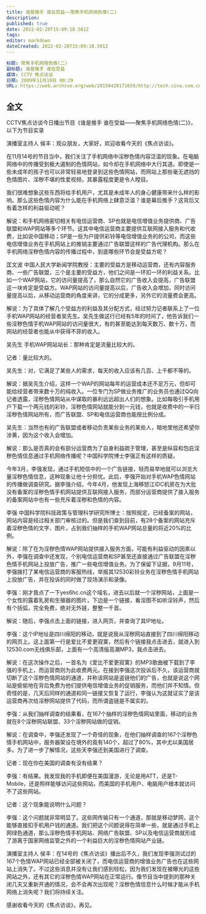 ```yaml
---
title: 谁是推手 谁在受益——聚焦手机网络色情(二)
description:
published: true
date: 2022-02-20T15:09:18.501Z
tags:
editor: markdown
dateCreated: 2022-02-20T15:09:18.501Z
---
```


```YAML
标题: 聚焦手机网络色情(二)
副标题: 谁是推手 谁在受益
媒体: CCTV 焦点访谈
日期: 2009年11月19日 00:29
URL: https://web.archive.org/web/20150429171659/http://tech.sina.com.cn/i/2009-11-19/00293605031.shtml
```

## 全文

CCTV焦点访谈今日播出节目《谁是推手 谁在受益——聚焦手机网络色情(二)》，以下为节目实录

演播室主持人 侯丰：观众朋友，大家好，欢迎收看今天的《焦点访谈》。

在11月14号的节目当中，我们关注了手机网络中淫秽色情内容泛滥的现象。在电脑网络中的传播受到极大遏制的色情网站，如今却在手机网络中大行其道。即使是一些未成年的孩子也可以非常轻易地登录到这些色情网站，而网站上那些毫无遮挡的色情图片、淫秽不堪的性爱视频，其暴露程度更是令人瞠目。

我们很难想象这些东西将给手机用户，尤其是未成年人的身心健康带来什么样的影响。那么这些色情内容为什么能在手机网络上肆意泛滥？谁是幕后推手？这背后又有着怎样的利益驱动呢？

解说：和手机网络密切相关有电信运营商、SP也就是电信增值业务提供商、广告联盟和WAP网站等多个环节。这其中电信运营商主要提供互联网接入服务和代收费，比如说中国移动；SP是一些为户提供彩铃等电信增值业务的的公司，而这些电信增值业务在手机网站上的推销主要通过广告联盟这样的广告代理机构。那么在手机网络淫秽色情内容的传播过程中，到底哪些环节会是受益方呢？

匡文波 中国人民大学新闻学院教授：主要的受益方是移动运营商，还有内容服务商、一些广告联盟，三个是主要的受益方，他们之间是一环扣一环的利益关系。比如一个WAP网站，它的访问量提高了，那么自然它的广告收入会提高，广告联盟这一块肯定是受益方。WAP网站的访问量提高以后，广告收入会增加，同时访问量提高以后，从移动运营商的角度来讲，它的分成更多，另外它的流量费会更高。

解说：为了具体了解几个受益方的利益及其分配方式，经过努力记者联系上了一位手机WAP网站的经营者吴先生。吴先生做这行已经有5年的时间了，他告诉我们一些淫秽色情手机WAP网站的访问量很大，有的甚至能达到每天数万、数十万，而网站的经营者也能从中获得不菲的收入。

吴先生 手机WAP网站站长：那种肯定是流量比较大的。

记者：量比较大的。

吴先生：对，它满足了某些人的需求，每天的收入应该有几百、上千都不等的。

解说：据吴先生介绍，这样一个WAP的网站每年的运营成本还不足万元，但却可能给经营者带来数十万的纯收入。一位专门为SP做业务推广的业务员也通过QQ向记者透露，淫秽色情网站从中谋取的暴利远远超出人们的想象。比如每吸引手机用户下载一个两元钱的彩铃，淫秽色情网站就能分到一元钱，也就是收费中的一半归淫秽色情网站所有，而广告联盟、SP和电信运营商也能按比例分成。

吴先生：当然也有的广告联盟或者移动负责某些业务的某些人，暗地里他还希望你涉黄，因为这个收入会增加。

解说：那么是否真的会有部分运营商为了自身利益疏于管理，甚至是纵容和包庇淫秽色情信息通过手机网络传播呢？中国科学院博士李强正有这样的质疑。

今年3月，李强发现，通过手机短信中的一个广告链接，轻而易举地就可以浏览大量淫秽色情信息，这种现象让他十分担忧。此后，李强开始对手机WAP色情网站的传播做调查研究。据李强介绍，今年4月，他发现上海移怒江IDC机房在为大批没有备案的淫秽色情手机网站提供互联网接入服务，而部分运营商提供了接入服务的备案网站中也有一些充斥着淫秽和色情的内容。

李强 中国科学院科技政策与管理科学研究所博士：按照规定，已经备案的网站，网站内容是经过相关部门审核过的。但是我们查到目前，有28个备案的网站充斥着淫秽色情的文字、图片，占到我们抽样的手机WAP网站总量的将近20%的比例。

解说：除了在为淫秽色情WAP网站提供接入服务方面，可能有利益驱动的因素以外，李强在调查中还发现，个别电信运营商和SP甚至还直接通过广告联盟在淫秽色情手机网站上投放广告，推广一些电信增值业务。为了保留下证据，9月11号，李强拨打了某电信运营商的客服热线，举报其12530彩铃业务在淫秽色情手机网站上投放广告，并在投诉的同时做了现场演示和录像。

李强：刚才我点了一下yes6hc.cn这个域名，进去以后就一个淫秽网站，上面是一个女性的露着乳房和生殖器的图片，下边是一个链接，看淫图不如听淫铃声，然后有个括弧，完全免费，绝对无外链，整整一千首。

解说：随后，李强点击上面的链接，进入网页，并查询了其IP地址。

李强：这个IP地址是四川绵阳的移动，就是说我从淫秽网站直接到了四川绵阳移动的网页上。这上面第一行是爱比不爱更寂寞，然后有个链接我点击进去，就进入到12530.com无线俱乐部，上面有一个高清版高潮MP3，我点击进去。

解说：在这次操作之后，一首名为《爱比不爱更寂寞》的MP3歌曲被下载到了李强的手机上，而运营商则为此收费两元。在接到李强这次投诉后不久，该运营商就切断了这个淫秽色情网站的通道，并称该网站是盗链他们的广告，也就是说这个网站是偷偷地在背后免费为他们提供电信增值业务的促销服务，而他们并不知情。但奇怪的是，几天后同样的通道和同一链接又恢复了运行，李强认为这就证实了是该运营商再次给淫秽网站提供了代码，而所谓盗链是不属实的。

李强：从我们抽样调查的结果看，在167个抽样的淫秽色情网站里面，移动的业务就在8个淫秽网站联盟、33个淫秽网站做的促销。

解说：在调查中，李强还发现了一个奇怪的现象，在他们抽样调查的167个淫秽色情手机网站中，服务器架设在境外的竟有140个，超过了80%，其中尤以美国居多。为了进一步了解情况，这些天李强还到美国进行了调查。

记者：现在你在美国的调查有没有结果？

李强：有结果。我发现我的手机即便在美国漫游，无论是用ATT，还是T-Mobile，还是照样能够访问这些网站，而美国的手机用户、电脑用户根本就访问不了这些网站。

记者：这个现象能说明什么问题？

李强：这个问题就非常明显了。这些网传输只有一个通道，那就是移动梦网，这个能够直接扣手机用户钱的通道。我们把这个问题说得在简单一些，就是通过手机上网绿色通道，那么淫秽色情手机网站、网络广告联盟、SP以及电信运营商就形成了游离于国家网络监管之外的一个利益巨大的淫秽色情网站产业链。

演播室主持人 侯丰：在14号的《焦点访谈》播出后不久，我们发现李强测试过的167个色情WAP网站已经全部被关闭了，而电信运营商的增值业务广告也在这些网站上消失了。不过这些消息并没有让我们感到轻松，因为我们发现在被曝光的这些网站之外，还有其它的淫秽色情WAP网站在正常运行。像节目当中提到的那种关闭几天又重新开通的情况，会不会再次出现呢？淫秽色情信息什么时候才能从手机网络上消失呢？我们将持续关注。

感谢收看今天的《焦点访谈》，再见。
